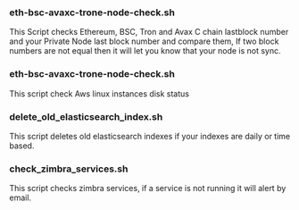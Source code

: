 ### eth-bsc-avaxc-trone-node-check.sh
This Script checks Ethereum, BSC, Tron and Avax C chain lastblock number and your Private Node last block number and compare them,
If two block numbers are not equal then it will let you know that your node is not sync.

### eth-bsc-avaxc-trone-node-check.sh
This script check Aws linux instances disk status

### delete_old_elasticsearch_index.sh
This script deletes old elasticsearch indexes if your indexes are daily or time based.

### check_zimbra_services.sh
This script checks zimbra services, if a service is not running it will alert by email.
